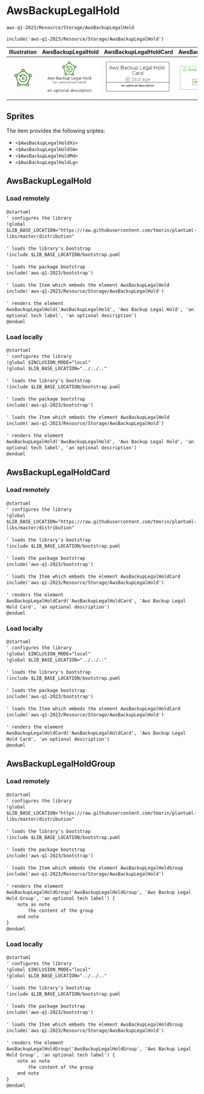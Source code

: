 # AwsBackupLegalHold


```text
aws-q1-2023/Resource/Storage/AwsBackupLegalHold
```

```text
include('aws-q1-2023/Resource/Storage/AwsBackupLegalHold')
```



| Illustration | AwsBackupLegalHold | AwsBackupLegalHoldCard | AwsBackupLegalHoldGroup |
| :---: | :---: | :---: | :---: |
| ![illustration for Illustration](../../../aws-q1-2023/Resource/Storage/AwsBackupLegalHold.png) | ![illustration for AwsBackupLegalHold](../../../aws-q1-2023/Resource/Storage/AwsBackupLegalHold.Local.png) | ![illustration for AwsBackupLegalHoldCard](../../../aws-q1-2023/Resource/Storage/AwsBackupLegalHoldCard.Local.png) | ![illustration for AwsBackupLegalHoldGroup](../../../aws-q1-2023/Resource/Storage/AwsBackupLegalHoldGroup.Local.png) |



## Sprites
The item provides the following sriptes:

- `<$AwsBackupLegalHoldXs>`
- `<$AwsBackupLegalHoldSm>`
- `<$AwsBackupLegalHoldMd>`
- `<$AwsBackupLegalHoldLg>`





## AwsBackupLegalHold

### Load remotely
```plantuml
@startuml
' configures the library
!global $LIB_BASE_LOCATION="https://raw.githubusercontent.com/tmorin/plantuml-libs/master/distribution"

' loads the library's bootstrap
!include $LIB_BASE_LOCATION/bootstrap.puml

' loads the package bootstrap
include('aws-q1-2023/bootstrap')

' loads the Item which embeds the element AwsBackupLegalHold
include('aws-q1-2023/Resource/Storage/AwsBackupLegalHold')

' renders the element
AwsBackupLegalHold('AwsBackupLegalHold', 'Aws Backup Legal Hold', 'an optional tech label', 'an optional description')
@enduml
```

### Load locally
```plantuml
@startuml
' configures the library
!global $INCLUSION_MODE="local"
!global $LIB_BASE_LOCATION="../../.."

' loads the library's bootstrap
!include $LIB_BASE_LOCATION/bootstrap.puml

' loads the package bootstrap
include('aws-q1-2023/bootstrap')

' loads the Item which embeds the element AwsBackupLegalHold
include('aws-q1-2023/Resource/Storage/AwsBackupLegalHold')

' renders the element
AwsBackupLegalHold('AwsBackupLegalHold', 'Aws Backup Legal Hold', 'an optional tech label', 'an optional description')
@enduml
```

## AwsBackupLegalHoldCard

### Load remotely
```plantuml
@startuml
' configures the library
!global $LIB_BASE_LOCATION="https://raw.githubusercontent.com/tmorin/plantuml-libs/master/distribution"

' loads the library's bootstrap
!include $LIB_BASE_LOCATION/bootstrap.puml

' loads the package bootstrap
include('aws-q1-2023/bootstrap')

' loads the Item which embeds the element AwsBackupLegalHoldCard
include('aws-q1-2023/Resource/Storage/AwsBackupLegalHold')

' renders the element
AwsBackupLegalHoldCard('AwsBackupLegalHoldCard', 'Aws Backup Legal Hold Card', 'an optional description')
@enduml
```

### Load locally
```plantuml
@startuml
' configures the library
!global $INCLUSION_MODE="local"
!global $LIB_BASE_LOCATION="../../.."

' loads the library's bootstrap
!include $LIB_BASE_LOCATION/bootstrap.puml

' loads the package bootstrap
include('aws-q1-2023/bootstrap')

' loads the Item which embeds the element AwsBackupLegalHoldCard
include('aws-q1-2023/Resource/Storage/AwsBackupLegalHold')

' renders the element
AwsBackupLegalHoldCard('AwsBackupLegalHoldCard', 'Aws Backup Legal Hold Card', 'an optional description')
@enduml
```

## AwsBackupLegalHoldGroup

### Load remotely
```plantuml
@startuml
' configures the library
!global $LIB_BASE_LOCATION="https://raw.githubusercontent.com/tmorin/plantuml-libs/master/distribution"

' loads the library's bootstrap
!include $LIB_BASE_LOCATION/bootstrap.puml

' loads the package bootstrap
include('aws-q1-2023/bootstrap')

' loads the Item which embeds the element AwsBackupLegalHoldGroup
include('aws-q1-2023/Resource/Storage/AwsBackupLegalHold')

' renders the element
AwsBackupLegalHoldGroup('AwsBackupLegalHoldGroup', 'Aws Backup Legal Hold Group', 'an optional tech label') {
    note as note
        the content of the group
    end note
}
@enduml
```

### Load locally
```plantuml
@startuml
' configures the library
!global $INCLUSION_MODE="local"
!global $LIB_BASE_LOCATION="../../.."

' loads the library's bootstrap
!include $LIB_BASE_LOCATION/bootstrap.puml

' loads the package bootstrap
include('aws-q1-2023/bootstrap')

' loads the Item which embeds the element AwsBackupLegalHoldGroup
include('aws-q1-2023/Resource/Storage/AwsBackupLegalHold')

' renders the element
AwsBackupLegalHoldGroup('AwsBackupLegalHoldGroup', 'Aws Backup Legal Hold Group', 'an optional tech label') {
    note as note
        the content of the group
    end note
}
@enduml
```

